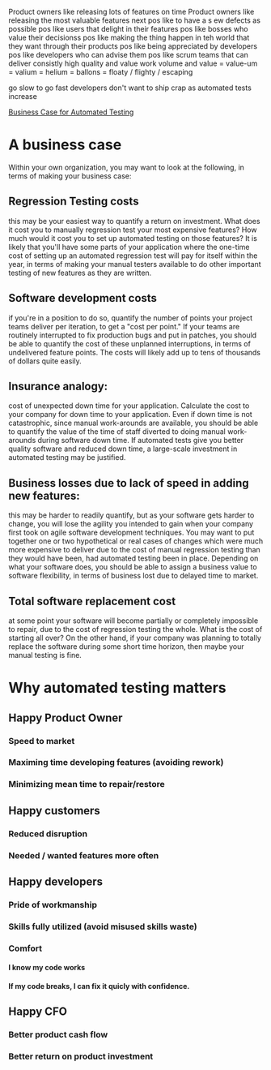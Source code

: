 Product owners like releasing lots of features on time
Product owners like releasing the most valuable features next
pos like to have a s ew defects as possible
pos like users that delight in their features
pos like bosses who value their decisionss
pos like making the thing happen in teh world that they want through their products
pos like being appreciated by developers 
pos like developers who can advise them
pos like scrum teams that can deliver consistly high quality and value work
volume and value = value-um = valium = helium = ballons = floaty / flighty / escaping

go slow to go fast
developers don't want to ship crap
as automated tests increase

[Business Case for Automated Testing](https://www.thoughtworks.com/en-us/insights/blog/making-business-case-automated-testing)
# A business case
Within your own organization, you may want to look at the following, in terms of making your business case:

## Regression Testing costs  
this may be your easiest way to quantify a return on investment.  What does it cost you to manually regression test your most expensive features?  How much would it cost you to set up automated testing on those features?  It is likely that you'll have some parts of your application where the one-time cost of setting up an automated regression test will pay for itself within the year, in terms of making your manual testers available to do other important testing of new features as they are written.
## Software development costs  
if you're in a position to do so, quantify the number of points your project teams deliver per iteration, to get a "cost per point."  If your teams are routinely interrupted to fix production bugs and put in patches, you should be able to quantify the cost of these unplanned interruptions, in terms of undelivered feature points.  The costs will likely add up to tens of thousands of dollars quite easily.
## Insurance analogy:  
cost of unexpected down time for your application.  Calculate the cost to your company for down time to your application.  Even if down time is not catastrophic, since manual work-arounds are available, you should be able to quantify the value of the time of staff diverted to doing manual work-arounds during software down time.  If automated tests give you better quality software and reduced down time, a large-scale investment in automated testing may be justified.
## Business losses due to lack of speed in adding new features:  
this may be harder to readily quantify, but as your software gets harder to change, you will lose the agility you intended to gain when your company first took on agile software development techniques.  You may want to put together one or two hypothetical or real cases of changes which were much more expensive to deliver due to the cost of manual regression testing than they would have been, had automated testing been in place.  Depending on what your software does, you should be able to assign a business value to software flexibility, in terms of business lost due to delayed time to market.
## Total software replacement cost  
at some point your software will become partially or completely impossible to repair, due to the cost of regression testing the whole.  What is the cost of starting all over?  On the other hand, if your company was planning to totally replace the software during some short time horizon, then maybe your manual testing is fine.

# Why automated testing matters
## Happy Product Owner
### Speed to market
### Maximing time developing features (avoiding rework)
### Minimizing mean time to repair/restore
## Happy customers
### Reduced disruption
### Needed / wanted features more often
## Happy developers
### Pride of workmanship
### Skills fully utilized (avoid misused skills waste)
### Comfort
#### I know my code works
#### If my code breaks, I can fix it quicly with confidence.
## Happy CFO
### Better product cash flow
### Better return on product investment